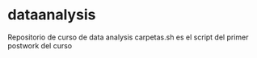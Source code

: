 # dataanalysis
Repositorio de curso de data analysis
carpetas.sh es el script del primer postwork del curso
